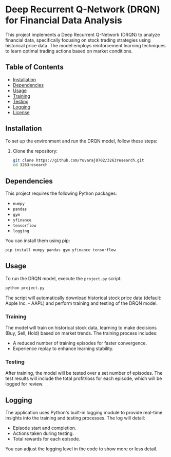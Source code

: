 # Deep Recurrent Q-Network (DRQN) for Financial Data Analysis

This project implements a Deep Recurrent Q-Network (DRQN) to analyze financial data, specifically focusing on stock trading strategies using historical price data. The model employs reinforcement learning techniques to learn optimal trading actions based on market conditions.

## Table of Contents
- [Installation](#installation)
- [Dependencies](#dependencies)
- [Usage](#usage)
- [Training](#training)
- [Testing](#testing)
- [Logging](#logging)
- [License](#license)

## Installation

To set up the environment and run the DRQN model, follow these steps:

1. Clone the repository:
   ```bash
   git clone https://github.com/Yuvaraj0702/3263research.git
   cd 3263research
   ```

## Dependencies

This project requires the following Python packages:

- `numpy`
- `pandas`
- `gym`
- `yfinance`
- `tensorflow`
- `logging`

You can install them using pip:
```bash
pip install numpy pandas gym yfinance tensorflow
```

## Usage

To run the DRQN model, execute the `project.py` script:

```bash
python project.py
```

The script will automatically download historical stock price data (default: Apple Inc. - AAPL) and perform training and testing of the DRQN model.

### Training

The model will train on historical stock data, learning to make decisions (Buy, Sell, Hold) based on market trends. The training process includes:

- A reduced number of training episodes for faster convergence.
- Experience replay to enhance learning stability.

### Testing

After training, the model will be tested over a set number of episodes. The test results will include the total profit/loss for each episode, which will be logged for review.

## Logging

The application uses Python's built-in logging module to provide real-time insights into the training and testing processes. The log will detail:

- Episode start and completion.
- Actions taken during testing.
- Total rewards for each episode.

You can adjust the logging level in the code to show more or less detail.

